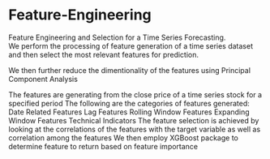 # Feature-Engineering
Feature Engineering and Selection for a Time Series Forecasting. <br/>
We perform the processing of feature generation of a time series dataset and then select the most relevant features for prediction.


We then further reduce the dimentionality of the features using Principal Component Analysis

The features are generating from the close price of a time series stock for a specified period
The following are the categories of features generated:
  Date Related Features
  Lag Features
  Rolling Window Features
  Expanding Window Features
  Technical Indicators
The feature selection is achieved by looking at the correlations of the features with the target variable as well as correlation among the features
We then employ XGBoost package to determine feature to return based on feature importance 

